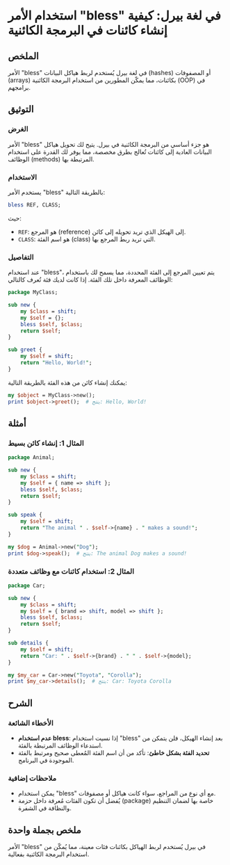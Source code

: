 <!--
Meta Description: # استخدام الأمر "bless" في لغة بيرل: كيفية إنشاء كائنات في البرمجة الكائنية ## الملخص الأمر "bless" في لغة بيرل يُستخدم لربط هياكل البيانات (hashes) أ...
Meta Keywords: self, bless, استخدام, class, shift
-->

# استخدام الأمر "bless" في لغة بيرل: كيفية إنشاء كائنات في البرمجة الكائنية

## الملخص
الأمر "bless" في لغة بيرل يُستخدم لربط هياكل البيانات (hashes) أو المصفوفات (arrays) بكائنات، مما يمكّن المطورين من استخدام البرمجة الكائنية (OOP) في برامجهم.

## التوثيق
### الغرض
الأمر "bless" هو جزء أساسي من البرمجة الكائنية في بيرل. يتيح لك تحويل هياكل البيانات العادية إلى كائنات تُعالج بطرق مخصصة، مما يوفر لك القدرة على استخدام الوظائف (methods) المرتبطة بها.

### الاستخدام
يستخدم الأمر "bless" بالطريقة التالية:

```perl
bless REF, CLASS;
```

حيث:
- `REF`: هو المرجع (reference) إلى الهيكل الذي تريد تحويله إلى كائن.
- `CLASS`: هو اسم الفئة (class) التي تريد ربط المرجع بها.

### التفاصيل
عند استخدام "bless"، يتم تعيين المرجع إلى الفئة المحددة، مما يسمح لك باستخدام الوظائف المعرفة داخل تلك الفئة. إذا كانت لديك فئة تُعرف كالتالي:

```perl
package MyClass;

sub new {
    my $class = shift;
    my $self = {};
    bless $self, $class;
    return $self;
}

sub greet {
    my $self = shift;
    return "Hello, World!";
}
```

يمكنك إنشاء كائن من هذه الفئة بالطريقة التالية:

```perl
my $object = MyClass->new();
print $object->greet();  # ينتج: Hello, World!
```

## أمثلة
### المثال 1: إنشاء كائن بسيط

```perl
package Animal;

sub new {
    my $class = shift;
    my $self = { name => shift };
    bless $self, $class;
    return $self;
}

sub speak {
    my $self = shift;
    return "The animal " . $self->{name} . " makes a sound!";
}

my $dog = Animal->new("Dog");
print $dog->speak();  # ينتج: The animal Dog makes a sound!
```

### المثال 2: استخدام كائنات مع وظائف متعددة

```perl
package Car;

sub new {
    my $class = shift;
    my $self = { brand => shift, model => shift };
    bless $self, $class;
    return $self;
}

sub details {
    my $self = shift;
    return "Car: " . $self->{brand} . " " . $self->{model};
}

my $my_car = Car->new("Toyota", "Corolla");
print $my_car->details();  # ينتج: Car: Toyota Corolla
```

## الشرح
### الأخطاء الشائعة
- **عدم استخدام bless**: إذا نسيت استخدام "bless" بعد إنشاء الهيكل، فلن يتمكن من استدعاء الوظائف المرتبطة بالفئة.
- **تحديد الفئة بشكل خاطئ**: تأكد من أن اسم الفئة المُعطى صحيح ومرتبط بالفئة الموجودة في البرنامج.

### ملاحظات إضافية
- يمكن استخدام "bless" مع أي نوع من المراجع، سواء كانت هياكل أو مصفوفات.
- يُفضل أن تكون الفئات مُعرفة داخل حزمة (package) خاصة بها لضمان التنظيم والنظافة في الشفرة.

## ملخص بجملة واحدة
الأمر "bless" في بيرل يُستخدم لربط الهياكل بكائنات فئات معينة، مما يُمكّن من استخدام البرمجة الكائنية بفعالية.